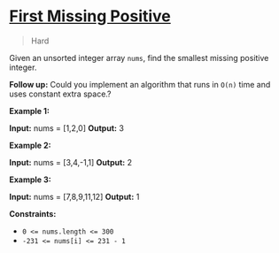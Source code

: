 # [First Missing Positive](https://leetcode.com/problems/first-missing-positive)

> Hard

Given an unsorted integer array `nums`, find the smallest missing positive
integer.

**Follow up:** Could you implement an algorithm that runs in `O(n)` time and
uses constant extra space.?

**Example 1:**

**Input:** nums = [1,2,0]
**Output:** 3

**Example 2:**

**Input:** nums = [3,4,-1,1]
**Output:** 2

**Example 3:**

**Input:** nums = [7,8,9,11,12]
**Output:** 1

**Constraints:**

- `0 <= nums.length <= 300`
- `-231 <= nums[i] <= 231 - 1`
